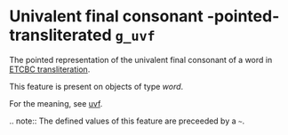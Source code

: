 # Univalent final consonant -pointed-transliterated `g_uvf`


The pointed representation of the univalent final consonant of a word in
[ETCBC transliteration](https://shebanq.ancient-data.org/shebanq/static/docs/ETCBC4-transcription.pdf).

This feature is present on objects of type *word*.

For the meaning, see [uvf](uvf).

.. note::
    The defined values of this feature are preceeded by a `~`.


